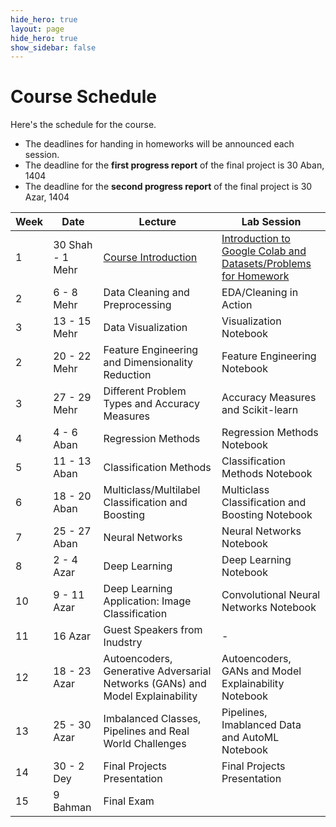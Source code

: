 ```yaml
---
hide_hero: true
layout: page
hide_hero: true
show_sidebar: false
---
```


# Course Schedule
Here's the schedule for the course. 
* The deadlines for handing in homeworks will be announced each session.
* The deadline for the **first progress report** of the final project is 30 Aban, 1404
* The deadline for the **second progress report** of the final project is 30 Azar, 1404

| Week 	| Date	| Lecture | Lab Session |
|------|------|-----|-----|
| 1 | 30 Shah - 1 Mehr | [Course Introduction](https://docs.google.com/presentation/d/1hlFo3JE1qVbxO7Pea0CG8dMxjNcIWIzLtmRSURfoYSU/edit?usp=sharing)	| [Introduction to Google Colab and Datasets/Problems for Homework](https://colab.research.google.com/drive/1Y8SpqDbunGuCnOP8inzmlfoGcfAsHC_e?usp=sharing) |
| 2 | 6 - 8 Mehr | Data Cleaning and Preprocessing | EDA/Cleaning in Action  |
| 3 | 13 - 15 Mehr | Data Visualization | Visualization Notebook |
| 2 | 20 - 22 Mehr | Feature Engineering and Dimensionality Reduction | Feature Engineering Notebook |
| 3 | 27 - 29 Mehr | Different Problem Types and Accuracy Measures | Accuracy Measures and Scikit-learn |
| 4 | 4 - 6 Aban | Regression Methods | Regression Methods Notebook |
| 5 | 11 - 13 Aban | Classification Methods | Classification Methods Notebook |
| 6 | 18 - 20 Aban | Multiclass/Multilabel Classification and Boosting | Multiclass Classification and Boosting Notebook |
| 7 | 25 - 27 Aban | Neural Networks | Neural Networks Notebook |
| 8 | 2 - 4 Azar | Deep Learning | Deep Learning Notebook  |
| 10 | 9 - 11 Azar | Deep Learning Application: Image Classification | Convolutional Neural Networks Notebook |
| 11 | 16 Azar | Guest Speakers from Inudstry | - |
| 12 | 18 - 23 Azar | Autoencoders, Generative Adversarial Networks (GANs) and Model Explainability | Autoencoders, GANs and Model Explainability Notebook |
| 13 | 25 - 30 Azar | Imbalanced Classes, Pipelines and Real World Challenges | Pipelines, Imablanced Data and AutoML Notebook |
| 14 | 30 - 2 Dey | Final Projects Presentation | Final Projects Presentation |
| 15 | 9 Bahman | Final Exam



